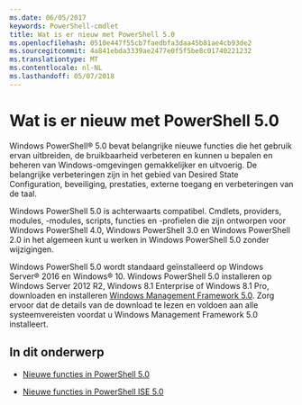 ```yaml
---
ms.date: 06/05/2017
keywords: PowerShell-cmdlet
title: Wat is er nieuw met PowerShell 5.0
ms.openlocfilehash: 0510e447f55cb7faedbfa3daa45b81ae4cb93de2
ms.sourcegitcommit: 4a841ebda3339ae2477e0f5f5be8c01740221232
ms.translationtype: MT
ms.contentlocale: nl-NL
ms.lasthandoff: 05/07/2018
---
```

# <a name="whats-new-with-powershell-50"></a>Wat is er nieuw met PowerShell 5.0
Windows PowerShell® 5.0 bevat belangrijke nieuwe functies die het gebruik ervan uitbreiden, de bruikbaarheid verbeteren en kunnen u bepalen en beheren van Windows-omgevingen gemakkelijker en uitvoerig.  De belangrijke verbeteringen zijn in het gebied van Desired State Configuration, beveiliging, prestaties, externe toegang en verbeteringen van de taal.

Windows PowerShell 5.0 is achterwaarts compatibel. Cmdlets, providers, modules, -modules, scripts, functies en -profielen die zijn ontworpen voor Windows PowerShell 4.0, Windows PowerShell 3.0 en Windows PowerShell 2.0 in het algemeen kunt u werken in Windows PowerShell 5.0 zonder wijzigingen.

Windows PowerShell 5.0 wordt standaard geïnstalleerd op Windows Server® 2016 en Windows® 10. Windows PowerShell 5.0 installeren op Windows Server 2012 R2, Windows 8.1 Enterprise of Windows 8.1 Pro, downloaden en installeren [Windows Management Framework 5.0](https://go.microsoft.com/fwlink/?linkid=830436). Zorg ervoor dat de details van de download te lezen en voldoen aan alle systeemvereisten voordat u Windows Management Framework 5.0 installeert.

## <a name="in-this-topic"></a>In dit onderwerp

- [Nieuwe functies in PowerShell 5.0](What-s-New-in-Windows-PowerShell-50.md)

- [Nieuwe functies in PowerShell ISE 5.0](What-s-New-in-the-PowerShell-50-ISE.md)

<!--
- New features in Windows PowerShell 4.0

- New features in Windows PowerShell 3.0
-->
